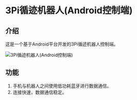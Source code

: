 # 3Pi循迹机器人(Android控制端)

## 介绍

这是一个基于Android平台开发的3Pi循迹机器人控制端。

![3Pi循迹机器人(Android控制端)](http://oypvhzll7.bkt.clouddn.com/3Pi%E6%9C%BA%E5%99%A8%E4%BA%BA.png)

## 功能

1. 手机与机器人之间使用低功耗蓝牙进行数据通信。
2. 连接快速，数据通信稳定。


